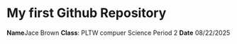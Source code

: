 # My first Github Repository
**Name**Jace Brown
**Class**: PLTW compuer Science Period 2
**Date** 08/22/2025
